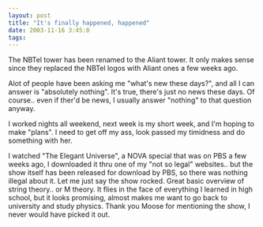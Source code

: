 ```yaml
---
layout: post
title: "It's finally happened, happened"
date: 2003-11-16 3:45:0
tags: 
---
```


The NBTel tower has been renamed to the Aliant tower. It only makes sense since they replaced the NBTel logos with Aliant ones a few weeks ago.

Alot of people have been asking me "what's new these days?", and all I can answer is "absolutely nothing". It's true, there's just no news these days. Of course.. even if ther'd be news, I usually answer "nothing" to that question anyway.

I worked nights all weekend, next week is my short week, and I'm hoping to make "plans". I need to get off my ass, look passed my timidness and do something with her.

I watched "The Elegant Universe", a NOVA special that was on PBS a few weeks ago, I downloaded it thru one of my "not so legal" websites.. but the show itself has been released for download by PBS, so there was nothing illegal about it. Let me just say the show rocked. Great basic overview of string theory.. or M theory. It flies in the face of everything I learned in high school, but it looks promising, almost makes me want to go back to university and study physics. Thank you Moose for mentioning the show, I never would have picked it out.

